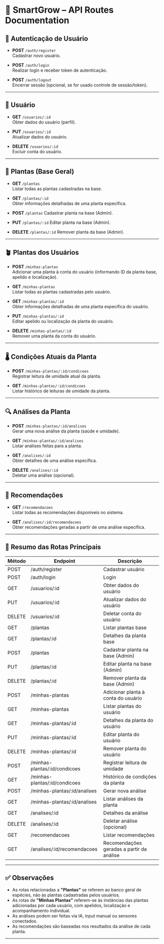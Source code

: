# 🌱 SmartGrow – API Routes Documentation

## 🔐 Autenticação de Usuário

- **POST** `/auth/register`  
Cadastrar novo usuário.

- **POST** `/auth/login`  
Realizar login e receber token de autenticação.

- **POST** `/auth/logout`  
Encerrar sessão (opcional, se for usado controle de sessão/token).

---

## 👤 Usuário

- **GET** `/usuarios/:id`  
Obter dados do usuário (perfil).

- **PUT** `/usuarios/:id`  
Atualizar dados do usuário.

- **DELETE** `/usuarios/:id`  
Excluir conta do usuário.

---

## 🌿 Plantas (Base Geral)

- **GET** `/plantas`  
Listar todas as plantas cadastradas na base.

- **GET** `/plantas/:id`  
Obter informações detalhadas de uma planta específica.

- **POST** `/plantas`
Cadastrar planta na base (Admin).

- **PUT** `/plantas/:id`
Editar planta na base (Admin).

- **DELETE** `/plantas/:id`
Remover planta da base (Admin).

---

## 🪴 Plantas dos Usuários

- **POST** `/minhas-plantas`  
Adicionar uma planta à conta do usuário (informando ID da planta base, apelido e localização).

- **GET** `/minhas-plantas`  
Listar todas as plantas cadastradas pelo usuário.

- **GET** `/minhas-plantas/:id`  
Obter informações detalhadas de uma planta específica do usuário.

- **PUT** `/minhas-plantas/:id`  
Editar apelido ou localização da planta do usuário.

- **DELETE** `/minhas-plantas/:id`  
Remover uma planta da conta do usuário.

---

## 🌡️ Condições Atuais da Planta

- **POST** `/minhas-plantas/:id/condicoes`  
Registrar leitura de umidade atual da planta.

- **GET** `/minhas-plantas/:id/condicoes`  
Listar histórico de leituras de umidade da planta.

---

## 🔍 Análises da Planta

- **POST** `/minhas-plantas/:id/analises`  
Gerar uma nova análise da planta (saúde e umidade).

- **GET** `/minhas-plantas/:id/analises`  
Listar análises feitas para a planta.

- **GET** `/analises/:id`  
Obter detalhes de uma análise específica.

- **DELETE** `/analises/:id`  
Deletar uma análise (opcional).

---

## 📑 Recomendações

- **GET** `/recomendacoes`  
Listar todas as recomendações disponíveis no sistema.

- **GET** `/analises/:id/recomendacoes`  
Obter recomendações geradas a partir de uma análise específica.

---

## 📄 Resumo das Rotas Principais

| Método | Endpoint                                         | Descrição                                         |
|--------|--------------------------------------------------|---------------------------------------------------|
| POST   | /auth/register                                   | Cadastrar usuário                                 |
| POST   | /auth/login                                      | Login                                             |
| GET    | /usuarios/:id                                    | Obter dados do usuário                            |
| PUT    | /usuarios/:id                                    | Atualizar dados do usuário                        |
| DELETE | /usuarios/:id                                    | Deletar conta do usuário                          |
| GET    | /plantas                                         | Listar plantas base                               |
| GET    | /plantas/:id                                     | Detalhes da planta base                           |
| POST   | /plantas                                         | Cadastrar planta na base (Admin)                  |
| PUT    | /plantas/:id                                     | Editar planta na base (Admin)                     |
| DELETE | /plantas/:id                                     | Remover planta da base (Admin)                    |
| POST   | /minhas-plantas                                  | Adicionar planta à conta do usuário               |
| GET    | /minhas-plantas                                  | Listar plantas do usuário                         |
| GET    | /minhas-plantas/:id                              | Detalhes da planta do usuário                     |
| PUT    | /minhas-plantas/:id                              | Editar planta do usuário                          |
| DELETE | /minhas-plantas/:id                              | Remover planta do usuário                         |
| POST   | /minhas-plantas/:id/condicoes                    | Registrar leitura de umidade                      |
| GET    | /minhas-plantas/:id/condicoes                    | Histórico de condições da planta                  |
| POST   | /minhas-plantas/:id/analises                     | Gerar nova análise                                |
| GET    | /minhas-plantas/:id/analises                     | Listar análises da planta                         |
| GET    | /analises/:id                                    | Detalhes da análise                               |
| DELETE | /analises/:id                                    | Deletar análise (opcional)                        |
| GET    | /recomendacoes                                   | Listar recomendações                              |
| GET    | /analises/:id/recomendacoes                      | Recomendações geradas a partir da análise         |

---

## ✅ Observações

- As rotas relacionadas a **"Plantas"** se referem ao banco geral de espécies, não às plantas cadastradas pelos usuários.
- As rotas de **"Minhas Plantas"** referem-se às instâncias das plantas adicionadas por cada usuário, com apelidos, localização e acompanhamento individual.
- As análises podem ser feitas via IA, input manual ou sensores conectados.
- As recomendações são baseadas nos resultados da análise de cada planta.

---

